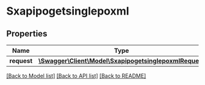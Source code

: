# Sxapipogetsinglepoxml

## Properties
Name | Type | Description | Notes
------------ | ------------- | ------------- | -------------
**request** | [**\Swagger\Client\Model\SxapipogetsinglepoxmlRequest**](SxapipogetsinglepoxmlRequest.md) |  | [optional] 

[[Back to Model list]](../README.md#documentation-for-models) [[Back to API list]](../README.md#documentation-for-api-endpoints) [[Back to README]](../README.md)


